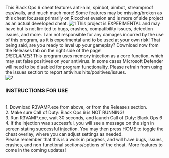This Black Ops 6 cheat features anti-aim, spinbot, aimbot, streamproof esp/walls, and much much more! Some features may be missing/broken as this cheat focuses primarily on Ricochet evasion and is more of side project as an actual developed cheat.
![1](screenshots/1.png)
This project is EXPERIMENTAL and may have but is not limited to bugs, crashes, compatibility issues, detection issues, and more. I am not responsible for any damages incurred by the use of this program, as it is experimental and to be used at your own risk!
That being said, are you ready to level up your gameplay? Download now from the Releases tab on the right side of the page!</br>
*DISCLAIMER* This program uses memory injection as a core function, which may set false positives on your antivirus. In some cases Microsoft Defender will need to be disabled for program functionality. Please refrain from using the issues section to report antivirus hits/positives/issues.</br>
![2](screenshots/2.png)
<h3>INSTRUCTIONS FOR USE</h3></br>
1. Download R3VAMP.exe from above, or from the Releases section.</br>
2. Make sure Call of Duty: Black Ops 6 is NOT RUNNING!</br>
3. Run R3VAMP.exe, wait 30 seconds, and launch Call of Duty: Black Ops 6</br>
4. If the injection was successful, you will see a message on the sign in screen stating successful injection. You may then press HOME to toggle the cheat overlay, where you can adjust settings as needed.</br>
Please remember that this is a work in progress, and will have bugs, issues, crashes, and non functional sections/options of the cheat. More features to come in the coming updates!